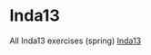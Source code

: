 Inda13
==========

All Inda13 exercises (spring)
[Inda13](http://www.csc.kth.se/utbildning/kth/kurser/DD1339/inda13/vtuppgift/)